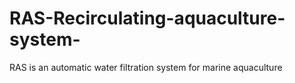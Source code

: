 # RAS-Recirculating-aquaculture-system-
RAS is an automatic water filtration system for marine aquaculture

